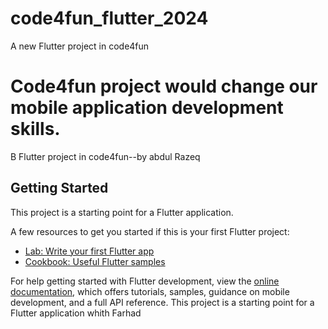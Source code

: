 # code4fun_flutter_2024

A new Flutter project in code4fun

# Code4fun project would change our mobile application development skills.

B Flutter project in code4fun--by abdul Razeq

## Getting Started

This project is a starting point for a Flutter application.

A few resources to get you started if this is your first Flutter project:

- [Lab: Write your first Flutter app](https://docs.flutter.dev/get-started/codelab)
- [Cookbook: Useful Flutter samples](https://docs.flutter.dev/cookbook)

For help getting started with Flutter development, view the
[online documentation](https://docs.flutter.dev/), which offers tutorials,
samples, guidance on mobile development, and a full API reference.
This project is a starting point for a Flutter application whith Farhad
